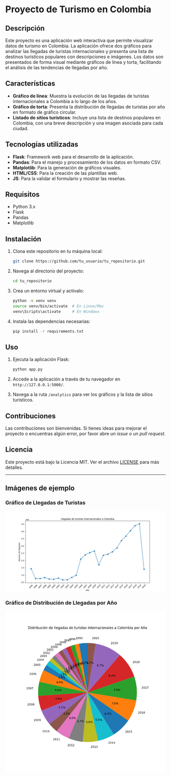 # Proyecto de Turismo en Colombia

## Descripción

Este proyecto es una aplicación web interactiva que permite visualizar datos de turismo en Colombia. La aplicación ofrece dos gráficos para analizar las llegadas de turistas internacionales y presenta una lista de destinos turísticos populares con descripciones e imágenes. Los datos son presentados de forma visual mediante gráficos de línea y torta, facilitando el análisis de las tendencias de llegadas por año.

## Características

- **Gráfico de línea**: Muestra la evolución de las llegadas de turistas internacionales a Colombia a lo largo de los años.
- **Gráfico de torta**: Presenta la distribución de llegadas de turistas por año en formato de gráfico circular.
- **Listado de sitios turísticos**: Incluye una lista de destinos populares en Colombia, con una breve descripción y una imagen asociada para cada ciudad.
  
## Tecnologías utilizadas

- **Flask**: Framework web para el desarrollo de la aplicación.
- **Pandas**: Para el manejo y procesamiento de los datos en formato CSV.
- **Matplotlib**: Para la generación de gráficos visuales.
- **HTML/CSS**: Para la creación de las plantillas web.
- **JS**: Para la validar el formulario y mostrar las reseñas.
  
## Requisitos

- Python 3.x
- Flask
- Pandas
- Matplotlib

## Instalación

1. Clona este repositorio en tu máquina local:

    ```bash
    git clone https://github.com/tu_usuario/tu_repositorio.git
    ```

2. Navega al directorio del proyecto:

    ```bash
    cd tu_repositorio
    ```

3. Crea un entorno virtual y actívalo:

    ```bash
    python -m venv venv
    source venv/bin/activate  # En Linux/Mac
    venv\Scripts\activate     # En Windows
    ```

4. Instala las dependencias necesarias:

    ```bash
    pip install -r requirements.txt
    ```

## Uso

1. Ejecuta la aplicación Flask:

    ```bash
    python app.py
    ```

2. Accede a la aplicación a través de tu navegador en `http://127.0.0.1:5000/`.

3. Navega a la ruta `/analytics` para ver los gráficos y la lista de sitios turísticos.

## Contribuciones

Las contribuciones son bienvenidas. Si tienes ideas para mejorar el proyecto o encuentras algún error, por favor abre un *issue* o un *pull request*.

## Licencia

Este proyecto está bajo la Licencia MIT. Ver el archivo [LICENSE](LICENSE) para más detalles.

---

## Imágenes de ejemplo

### Gráfico de Llegadas de Turistas

![Gráfico de Llegadas de Turistas](static/img/grafico_turismo.png)

### Gráfico de Distribución de Llegadas por Año

![Gráfico de Tortas de Llegadas por Año](static/img/grafico_torta_turismo.png)
